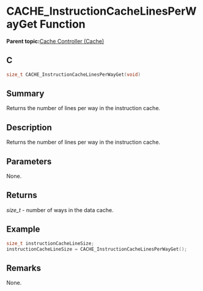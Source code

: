 # CACHE\_InstructionCacheLinesPerWayGet Function

**Parent topic:**[Cache Controller \(Cache\)](GUID-FA7730F3-DFC4-4DED-92DE-B53A0AF23AC6.md)

## C

```c
size_t CACHE_InstructionCacheLinesPerWayGet(void)
```

## Summary

Returns the number of lines per way in the instruction cache.

## Description

Returns the number of lines per way in the instruction cache.

## Parameters

None.

## Returns

*size\_t* - number of ways in the data cache.

## Example

```c
size_t instructionCacheLineSize;
instructionCacheLineSize = CACHE_InstructionCacheLinesPerWayGet();
```

## Remarks

None.

